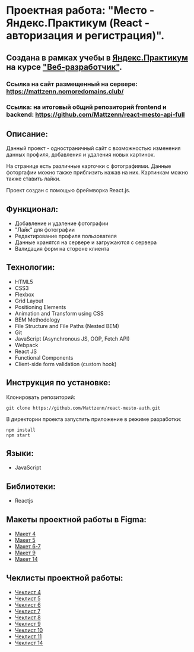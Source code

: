 # Проектная работа: "Место - Яндекс.Практикум (React - авторизация и регистрация)".

## Создана в рамках учебы в [Яндекс.Практикум](https://praktikum.yandex.ru/) на курсе ["Веб-разработчик"](https://praktikum.yandex.ru/web/).

### Ссылка на сайт размещенный на сервере: https://mattzenn.nomoredomains.club/
### Ссылка: на итоговый общий репозиторий frontend и backend: https://github.com/Mattzenn/react-mesto-api-full

## Описание:

Данный проект - одностраничный сайт с возможностью изменения данных профиля, добавления и удаления новых картинок.

На странице есть различные карточки с фотографиями. Данные фоторгафии можно также приблизить нажав на них.
Картинкам можно также ставить лайки.

Проект создан с помощью фреймворка React.js.

## Функционал:

* Добавление и удаление фотографии
* "Лайк" для фотографии
* Редактирование профиля пользователя
* Данные хранятся на сервере и загружаются с сервера
* Валидация форм на стороне клиента

## Технологии:

* HTML5 
* CSS3 
* Flexbox
* Grid Layout
* Positioning Elements
* Animation and Transform using CSS
* BEM Methodology
* File Structure and File Paths (Nested BEM)
* Git
* JavaScript (Asynchronous JS, OOP, Fetch API)
* Webpack
* React JS
* Functional Components
* Client-side form validation (custom hook)

## Инструкция по установке:

Клонировать репозиторий:

`
git clone https://github.com/Mattzenn/react-mesto-auth.git
`

В директории проекта запустить приложение в режиме разработки:

```
npm install
npm start
```

## Языки:

* JavaScript

## Библиотеки:

* Reactjs

## Макеты проектной работы в Figma:

* [Макет 4](https://www.figma.com/file/SLGf16iUspCIjC05qUi1dk/YP-project-4-mesto)
* [Макет 5](https://www.figma.com/file/n0Ho0JWLOCYiVkrboLTVJo/sprint-5-mesto)
* [Макет 6-7](https://www.figma.com/file/qk3Axq4MZryPzGFfCnUnrP/sprint-6-mesto)
* [Макет 9](https://www.figma.com/file/hhhIavVTeuilfPPZ6sbifl/JavaScript.-Sprint-9)
* [Макет 14](https://www.figma.com/file/5H3gsn5lIGPwzBPby9jAOo/Sprint-14-(RU)?node-id=0%3A1)

## Чеклисты проектной работы:

* [Чеклист 4](https://code.s3.yandex.net/web-developer/checklists/new-program/checklist-4/index.html)
* [Чеклист 5](https://code.s3.yandex.net/web-developer/checklists/new-program/checklist-5/index.html)
* [Чеклист 6](https://code.s3.yandex.net/web-developer/checklists/new-program/checklist-6/index.html)
* [Чеклист 7](https://code.s3.yandex.net/web-developer/checklists/new-program/checklist-7/index.html)
* [Чеклист 8](https://code.s3.yandex.net/web-developer/checklists/new-program/checklist-8/index.html)
* [Чеклист 9](https://code.s3.yandex.net/web-developer/checklists/new-program/checklist-9/index.html)
* [Чеклист 10](https://code.s3.yandex.net/web-developer/checklists/new-program/checklist-10/index.html)
* [Чеклист 11](https://code.s3.yandex.net/web-developer/checklists/new-program/checklist-11/index.html)
* [Чеклист 14](https://code.s3.yandex.net/web-developer/checklists/new-program/checklist-14/index.html)
